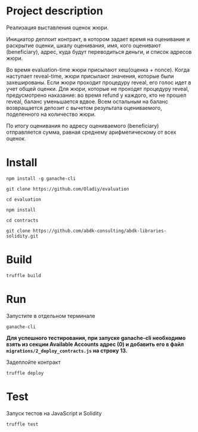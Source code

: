 # **Project description**

Реализация выставления оценок жюри.

Инициатор деплоит контракт, в котором задает время на оценивание и раскрытие оценки, шкалу оценивания, 
имя, кого оценивают (beneficiary), адрес, куда будут переводиться деньги, и список адресов жюри. 

Во время evaluation-time жюри присылают хеш(оценка + nonce). Когда наступает reveal-time, жюри присылают значения, которые были захешированы. Если жюри проходит процедуру reveal, его голос идет в учет общей оценки.
Для жюри, которые не проходят процедуру reveal, предусмотрено наказание: во время refund у каждого, кто не прошел reveal, баланс уменьшается вдвое. Всем остальным на баланс возвращается депозит с вычетом результата оцениваемого, поделенного на количество жюри.

По итогу оценивания по адресу оцениваемого (beneficiary) отправляется сумма, равная среднему арифметическому от всех оценок.

# **Install**

`npm install -g ganache-cli`

`git clone https://github.com/Oladiy/evaluation`

`cd evaluation`

`npm install`

`cd contracts`

`git clone https://github.com/abdk-consulting/abdk-libraries-solidity.git`

# **Build**

`truffle build`

# **Run**

Запустите в отдельном терминале

`ganache-cli`

**Для успешного тестирования, при запуске ganache-cli необходимо взять из секции Available Accounts адрес (0) и добавить его в файл `migrations/2_deploy_contracts.js` на строку 13.**

Задеплойте контракт

`truffle deploy`

# **Test** 

Запуск тестов на JavaScript и Solidity

`truffle test`
